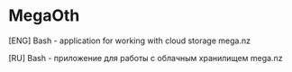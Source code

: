 # MegaOth
[ENG] Bash - application for working with cloud storage mega.nz

[RU] Bash - приложение для работы с облачным хранилищем mega.nz
